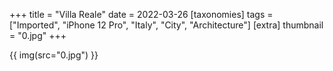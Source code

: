 +++
title = "Villa Reale"
date = 2022-03-26
[taxonomies]
tags = ["Imported", "iPhone 12 Pro", "Italy", "City", "Architecture"]
[extra]
thumbnail = "0.jpg"
+++

{{ img(src="0.jpg") }}
